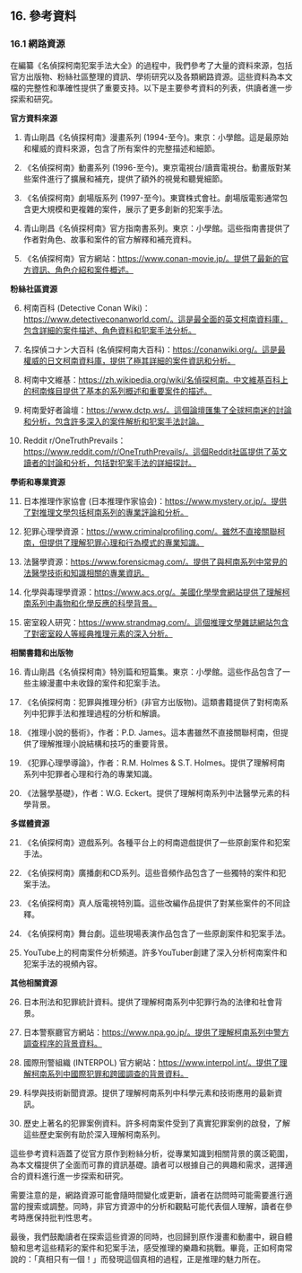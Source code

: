 ## 16. 參考資料

### 16.1 網路資源

在編纂《名偵探柯南犯案手法大全》的過程中，我們參考了大量的資料來源，包括官方出版物、粉絲社區整理的資訊、學術研究以及各類網路資源。這些資料為本文檔的完整性和準確性提供了重要支持。以下是主要參考資料的列表，供讀者進一步探索和研究。

**官方資料來源**

1. 青山剛昌《名偵探柯南》漫畫系列 (1994-至今)。東京：小學館。這是最原始和權威的資料來源，包含了所有案件的完整描述和細節。

2. 《名偵探柯南》動畫系列 (1996-至今)。東京電視台/讀賣電視台。動畫版對某些案件進行了擴展和補充，提供了額外的視覺和聽覺細節。

3. 《名偵探柯南》劇場版系列 (1997-至今)。東寶株式會社。劇場版電影通常包含更大規模和更複雜的案件，展示了更多創新的犯案手法。

4. 青山剛昌《名偵探柯南》官方指南書系列。東京：小學館。這些指南書提供了作者對角色、故事和案件的官方解釋和補充資料。

5. 《名偵探柯南》官方網站：https://www.conan-movie.jp/。提供了最新的官方資訊、角色介紹和案件概述。

**粉絲社區資源**

6. 柯南百科 (Detective Conan Wiki)：https://www.detectiveconanworld.com/。這是最全面的英文柯南資料庫，包含詳細的案件描述、角色資料和犯案手法分析。

7. 名探偵コナン大百科 (名偵探柯南大百科)：https://conanwiki.org/。這是最權威的日文柯南資料庫，提供了極其詳細的案件資訊和分析。

8. 柯南中文維基：https://zh.wikipedia.org/wiki/名偵探柯南。中文維基百科上的柯南條目提供了基本的系列概述和重要案件的描述。

9. 柯南愛好者論壇：https://www.dctp.ws/。這個論壇匯集了全球柯南迷的討論和分析，包含許多深入的案件解析和犯案手法討論。

10. Reddit r/OneTruthPrevails：https://www.reddit.com/r/OneTruthPrevails/。這個Reddit社區提供了英文讀者的討論和分析，包括對犯案手法的詳細探討。

**學術和專業資源**

11. 日本推理作家協會 (日本推理作家協会)：https://www.mystery.or.jp/。提供了對推理文學包括柯南系列的專業評論和分析。

12. 犯罪心理學資源：https://www.criminalprofiling.com/。雖然不直接關聯柯南，但提供了理解犯罪心理和行為模式的專業知識。

13. 法醫學資源：https://www.forensicmag.com/。提供了與柯南系列中常見的法醫學技術和知識相關的專業資訊。

14. 化學與毒理學資源：https://www.acs.org/。美國化學學會網站提供了理解柯南系列中毒物和化學反應的科學背景。

15. 密室殺人研究：https://www.strandmag.com/。這個推理文學雜誌網站包含了對密室殺人等經典推理元素的深入分析。

**相關書籍和出版物**

16. 青山剛昌《名偵探柯南》特別篇和短篇集。東京：小學館。這些作品包含了一些主線漫畫中未收錄的案件和犯案手法。

17. 《名偵探柯南：犯罪與推理分析》(非官方出版物)。這類書籍提供了對柯南系列中犯罪手法和推理過程的分析和解讀。

18. 《推理小說的藝術》，作者：P.D. James。這本書雖然不直接關聯柯南，但提供了理解推理小說結構和技巧的重要背景。

19. 《犯罪心理學導論》，作者：R.M. Holmes & S.T. Holmes。提供了理解柯南系列中犯罪者心理和行為的專業知識。

20. 《法醫學基礎》，作者：W.G. Eckert。提供了理解柯南系列中法醫學元素的科學背景。

**多媒體資源**

21. 《名偵探柯南》遊戲系列。各種平台上的柯南遊戲提供了一些原創案件和犯案手法。

22. 《名偵探柯南》廣播劇和CD系列。這些音頻作品包含了一些獨特的案件和犯案手法。

23. 《名偵探柯南》真人版電視特別篇。這些改編作品提供了對某些案件的不同詮釋。

24. 《名偵探柯南》舞台劇。這些現場表演作品包含了一些原創案件和犯案手法。

25. YouTube上的柯南案件分析頻道。許多YouTuber創建了深入分析柯南案件和犯案手法的視頻內容。

**其他相關資源**

26. 日本刑法和犯罪統計資料。提供了理解柯南系列中犯罪行為的法律和社會背景。

27. 日本警察廳官方網站：https://www.npa.go.jp/。提供了理解柯南系列中警方調查程序的背景資料。

28. 國際刑警組織 (INTERPOL) 官方網站：https://www.interpol.int/。提供了理解柯南系列中國際犯罪和跨國調查的背景資料。

29. 科學與技術新聞資源。提供了理解柯南系列中科學元素和技術應用的最新資訊。

30. 歷史上著名的犯罪案例資料。許多柯南案件受到了真實犯罪案例的啟發，了解這些歷史案例有助於深入理解柯南系列。

這些參考資料涵蓋了從官方原作到粉絲分析，從專業知識到相關背景的廣泛範圍，為本文檔提供了全面而可靠的資訊基礎。讀者可以根據自己的興趣和需求，選擇適合的資料進行進一步探索和研究。

需要注意的是，網路資源可能會隨時間變化或更新，讀者在訪問時可能需要進行適當的搜索或調整。同時，非官方資源中的分析和觀點可能代表個人理解，讀者在參考時應保持批判性思考。

最後，我們鼓勵讀者在探索這些資源的同時，也回歸到原作漫畫和動畫中，親自體驗和思考這些精彩的案件和犯案手法，感受推理的樂趣和挑戰。畢竟，正如柯南常說的：「真相只有一個！」而發現這個真相的過程，正是推理的魅力所在。

